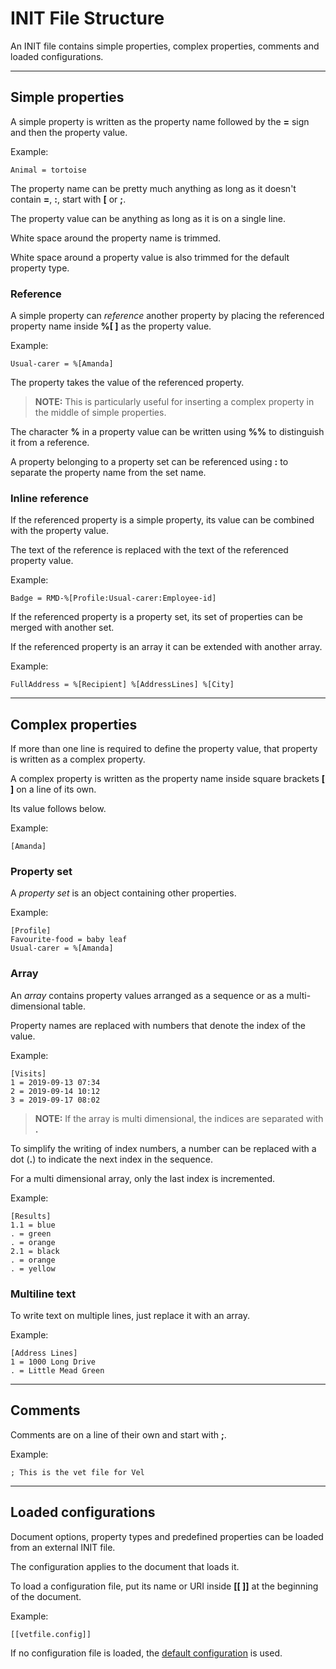 # INIT File Structure

An INIT file contains simple properties, complex properties, comments and loaded configurations.

---

## Simple properties

A simple property is written as the property name followed by the **=** sign and then the property value. 

Example:

~~~properties
Animal = tortoise
~~~

The property name can be pretty much anything as long as it doesn't contain **=**, **:**, start with **[** or **;**.

The property value can be anything as long as it is on a single line. 

White space around the property name is trimmed.

White space around a property value is also trimmed for the default property type. 

### Reference

A simple property can _reference_ another property by placing the referenced property name inside **%[ ]** as the property value. 

Example:

~~~properties
Usual-carer = %[Amanda]
~~~

The property takes the value of the referenced property.

> **NOTE:** This is particularly useful for inserting a complex property in the middle of simple properties.

The character **%** in a property value can be written using **%%** to distinguish it from a reference.

A property belonging to a property set can be referenced using **:** to separate the property name from the set name.

### Inline reference

If the referenced property is a simple property, its value can be combined with the property value.

The text of the reference is replaced with the text of the referenced property value.

Example:

~~~properties
Badge = RMD-%[Profile:Usual-carer:Employee-id]
~~~

If the referenced property is a property set, its set of properties can be merged with another set.

If the referenced property is an array it can be extended with another array.

Example:

~~~properties
FullAddress = %[Recipient] %[AddressLines] %[City]
~~~

---

## Complex properties 

If more than one line is required to define the property value, that property is written as a complex property. 

A complex property is written as the property name inside square brackets **[ ]** on a line of its own. 

Its value follows below. 

Example:
~~~properties
[Amanda]
~~~

### Property set

A _property set_ is an object containing other properties. 

Example:

~~~properties
[Profile]
Favourite-food = baby leaf
Usual-carer = %[Amanda]
~~~

### Array

An _array_ contains property values arranged as a sequence or as a multi-dimensional table. 

Property names are replaced with numbers that denote the index of the value. 

Example:

~~~properties
[Visits]
1 = 2019-09-13 07:34
2 = 2019-09-14 10:12
3 = 2019-09-17 08:02
~~~

> **NOTE:** If the array is multi dimensional, the indices are separated with **.**

To simplify the writing of index numbers, a number can be replaced with a dot (**.**) to indicate the next index in the sequence.

For a multi dimensional array, only the last index is incremented. 

Example:

~~~properties
[Results]
1.1 = blue
. = green
. = orange
2.1 = black
. = orange
. = yellow
~~~

### Multiline text

To write text on multiple lines, just replace it with an array.

Example:

~~~properties
[Address Lines]
1 = 1000 Long Drive
. = Little Mead Green
~~~

---

## Comments

Comments are on a line of their own and start with **;**.

Example:

~~~properties
; This is the vet file for Vel
~~~

---

## Loaded configurations

Document options, property types and predefined properties can be loaded from an external INIT file.

The configuration applies to the document that loads it.

To load a configuration file, put its name or URI inside **[[ ]]** at the beginning of the document.

Example:

~~~properties
[[vetfile.config]]
~~~

If no configuration file is loaded, the [default configuration](Configuration.md) is used.
